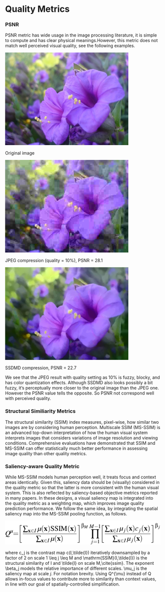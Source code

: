 # Quality Metrics
### PSNR

PSNR metric has wide usage in the image processing literature, it is simple to compute and has clear physical meanings.However, this metric does not match well perceived visual quality, see the following examples.

![Orig](./imgs/originalFlower.jpg)

Original image

![JPEG](./imgs/JPEG10.jpg)

JPEG compression (quality = 10%), PSNR = 28.1     

![ssdmd](./imgs/ssdmd.png)

SSDMD compression, PSNR = 22.7


We see that the JPEG result with quality setting as 10% is fuzzy, blocky, and has color quantization effects. Although SSDMD also looks possibly a bit fuzzy, it’s perceptually more closer to the original image than the JPEG one. However the PSNR value tells the opposite. So PSNR not correspond well with perceived quality.


### Structural Similiarity Metrics

The structural similarity (SSIM) index measures, pixel-wise, how similar two images are by considering human perception. 
Multiscale SSIM (MS-SSIM) is an advanced top-down interpretation of how the human visual system interprets images that considers variations of image resolution and viewing conditions. Comprehensive evaluations have demonstrated that SSIM and MS-SSIM can offer statistically much better performance in assessing image quality than other quality metrics.

### Saliency-aware Quality Metric

While MS-SSIM models human perception well, it treats focus and context areas identically. Given this, saliency data should be (visually) considered in the quality metric so that the latter is more consistent with the human visual system. This is also reflected by saliency-based objective metrics reported in many papers. In these designs, a visual saliency map is integrated into the quality metric as a weighting map, which improves image quality prediction performance. We follow the same idea, by integrating the spatial saliency map into the MS-SSIM pooling function, as follows.

![formula](./imgs/formula.png)

where c_j is the contrast map c(I,\tilde{I}) iteratively downsampled by a factor of 2 on scale 1 \leq j \leq M and \mathrm{SSIM}(I,\tilde{I}) is the structural similarity of I and \tilde{I} on scale M\,\cite{ssim}.  The exponent \beta_j models the relative importance of different scales. \mu_j is the saliency map at scale $j$. For notation brevity. Using Q^{\mu} instead of Q allows in-focus values to contribute more to similarity than context values, in line with our goal of spatially-controlled simplification.
